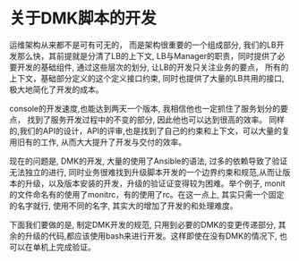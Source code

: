 # 关于DMK脚本的开发
运维架构从来都不是可有可无的， 而是架构很重要的一个组成部分, 我们的LB开发那么快，其前提就是分清了LB的上下文, LB与Manager的职责，同时提供了必要开发的基础组件, 通过这些层次的划分, 让LB的开发只关注业务的要点， 所有的上下文，基础部分定义的这个定义接口约束, 同时也提供了大量的LB共用的接口, 极大地简化了开发的成本。

console的开发速度,也能达到两天一个版本, 我相信他也一定抓住了服务划分的要点， 找到了服务开发过程中的不变的部分, 因此他也可以达到很高的效率。
同样的,我们的API的设计，API的评审,也是找到了自己的约束和上下文，可以大量的复用旧有的工作, 从而大大提升了开发与交付的效率。

现在的问题是, DMK的开发, 大量的使用了Ansible的语法, 过多的依赖导致了验证无法独立的进行, 同时业务很难找到升级脚本开发的一个边界约束和规范,从而让版本的升级，以及版本安装的开发，升级的验证证变得较为困难。举个例子, monit的文件命名有的使用了monitrc，有的使用了rc。在这一点上, 其实只需一个固定的名字就行, 使用不同的名字, 其实大的增加了开发的和处理难度。

下面我们要做的是, 制定DMK开发的规范, 只用到必要的DMK的变更传递部分, 其余的升级的代码,都应该使用bash来进行开发。这样即使在没有DMK的情况下, 也可以在单机上完成验证。
